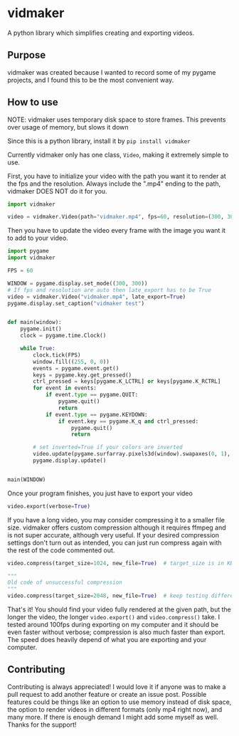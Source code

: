 # vidmaker

A python library which simplifies creating and exporting videos.

## Purpose

vidmaker was created because I wanted to record some of my pygame projects, and I found this to be the most convenient way.

## How to use

NOTE: vidmaker uses temporary disk space to store frames. This prevents over usage of memory, but slows it down

Since this is a python library, install it by `pip install vidmaker`

Currently vidmaker only has one class, `Video`, making it extremely simple to use.

First, you have to initialize your video with the path you want it to render at the fps and the resolution. Always include the ".mp4" ending to the path, vidmaker DOES NOT do it for you.

```py
import vidmaker

video = vidmaker.Video(path="vidmaker.mp4", fps=60, resolution=(300, 300))
```

Then you have to update the video every frame with the image you want it to add to your video.

```py
import pygame
import vidmaker

FPS = 60

WINDOW = pygame.display.set_mode((300, 300))
# If fps and resolution are auto then late_export has to be True
video = vidmaker.Video("vidmaker.mp4", late_export=True)
pygame.display.set_caption("vidmaker test")


def main(window):
    pygame.init()
    clock = pygame.time.Clock()

    while True:
        clock.tick(FPS)
        window.fill((255, 0, 0))
        events = pygame.event.get()
        keys = pygame.key.get_pressed()
        ctrl_pressed = keys[pygame.K_LCTRL] or keys[pygame.K_RCTRL]
        for event in events:
            if event.type == pygame.QUIT:
                pygame.quit()
                return
            if event.type == pygame.KEYDOWN:
                if event.key == pygame.K_q and ctrl_pressed:
                    pygame.quit()
                    return

        # set inverted=True if your colors are inverted
        video.update(pygame.surfarray.pixels3d(window).swapaxes(0, 1), inverted=False)  # THIS LINE
        pygame.display.update()


main(WINDOW)
```

Once your program finishes, you just have to export your video

```py
video.export(verbose=True)
```

If you have a long video, you may consider compressing it to a smaller file size. vidmaker offers custom compression although it requires ffmpeg and is not super accurate, although very useful. If your desired compression settings don't turn out as intended, you can just run compress again with the rest of the code commented out.

```py
video.compress(target_size=1024, new_file=True)  # target_size is in KB
```

```py
"""
Old code of unsuccessful compression
"""
video.compress(target_size=2048, new_file=True)  # keep testing different compression sizes until you find a good one
```

That's it! You should find your video fully rendered at the given path, but the longer the video, the longer `video.export()` and `video.compress()` take. I tested around 100fps during exporting on my computer and it should be even faster without verbose; compression is also much faster than export. The speed does heavily depend of what you are exporting and your computer.

## Contributing

Contributing is always appreciated! I would love it if anyone was to make a pull request to add another feature or create an issue post. Possible features could be things like an option to use memory instead of disk space, the option to render videos in different formats (only mp4 right now), and many more. If there is enough demand I might add some myself as well. Thanks for the support!
